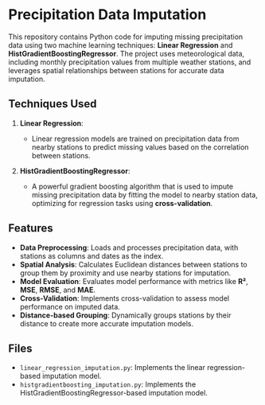 # Precipitation Data Imputation

This repository contains Python code for imputing missing precipitation data using two machine learning techniques: **Linear Regression** and **HistGradientBoostingRegressor**. The project uses meteorological data, including monthly precipitation values from multiple weather stations, and leverages spatial relationships between stations for accurate data imputation.

## Techniques Used

1. **Linear Regression**:
   - Linear regression models are trained on precipitation data from nearby stations to predict missing values based on the correlation between stations.
   
2. **HistGradientBoostingRegressor**:
   - A powerful gradient boosting algorithm that is used to impute missing precipitation data by fitting the model to nearby station data, optimizing for regression tasks using **cross-validation**.

## Features

- **Data Preprocessing**: Loads and processes precipitation data, with stations as columns and dates as the index.
- **Spatial Analysis**: Calculates Euclidean distances between stations to group them by proximity and use nearby stations for imputation.
- **Model Evaluation**: Evaluates model performance with metrics like **R²**, **MSE**, **RMSE**, and **MAE**.
- **Cross-Validation**: Implements cross-validation to assess model performance on imputed data.
- **Distance-based Grouping**: Dynamically groups stations by their distance to create more accurate imputation models.

## Files

- `linear_regression_imputation.py`: Implements the linear regression-based imputation model.
- `histgradientboosting_imputation.py`: Implements the HistGradientBoostingRegressor-based imputation model.
